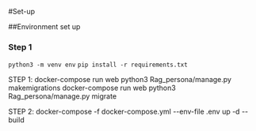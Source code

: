 #Set-up 

##Environment set up
### Step 1
`python3 -m venv env`
`pip install -r requirements.txt`



STEP 1:
docker-compose run web python3 Rag_persona/manage.py makemigrations
docker-compose run web python3 Rag_persona/manage.py migrate

STEP 2:
docker-compose  -f docker-compose.yml --env-file .env up -d --build
